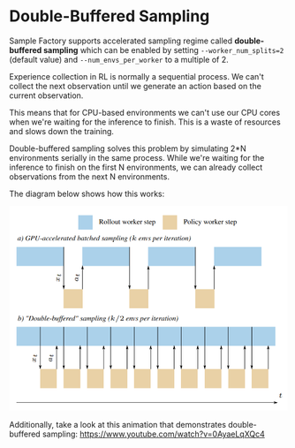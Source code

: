 # Double-Buffered Sampling

Sample Factory supports accelerated sampling regime called **double-buffered sampling** which
can be enabled by setting `--worker_num_splits=2` (default value) and `--num_envs_per_worker` to a multiple of 2.

Experience collection in RL is normally a sequential process.
We can't collect the next observation until we generate an action based on the current observation.

This means that for CPU-based environments we can't use our CPU cores when we're waiting for 
the inference to finish. This is a waste of resources and slows down the training.

Double-buffered sampling solves this problem by simulating 2*N environments serially in the same process.
While we're waiting for the inference to finish on the first N environments, we can already collect
observations from the next N environments.

The diagram below shows how this works:

![img.png](db_sampling.png)

Additionally, take a look at this animation that demonstrates double-buffered sampling: https://www.youtube.com/watch?v=0AyaeLqXQc4

